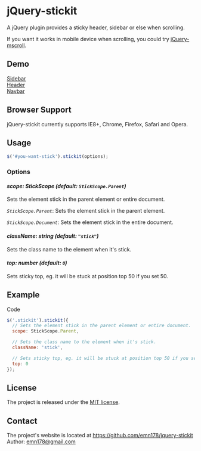 # jQuery-stickit
A jQuery plugin provides a sticky header, sidebar or else when scrolling.

If you want it works in mobile device when scrolling, you could try [jQuery-mscroll](https://github.com/emn178/jquery-mscroll).

## Demo
[Sidebar](http://emn178.github.io/jquery-stickit/samples/sidebar/)  
[Header](http://emn178.github.io/jquery-stickit/samples/header/)  
[Navbar](http://emn178.github.io/jquery-stickit/samples/navbar/)

## Browser Support
jQuery-stickit currently supports IE8+, Chrome, Firefox, Safari and Opera.

## Usage
```JavaScript
$('#you-want-stick').stickit(options);
```

### Options
#### *scope: StickScope (default: `StickScope.Parent`)*

Sets the element stick in the parent element or entire document.

*`StickScope.Parent`*: Sets the element stick in the parent element.

*`StickScope.Document`*: Sets the element stick in the entire document.

#### *className: string (default: `"stick"`)*

Sets the class name to the element when it's stick.

#### *top: number (default: `0`)*

Sets sticky top, eg. it will be stuck at position top 50 if you set 50.

## Example
Code
```JavaScript
$('.stickit').stickit({
  // Sets the element stick in the parent element or entire document.
  scope: StickScope.Parent,

  // Sets the class name to the element when it's stick.
  className: 'stick',

  // Sets sticky top, eg. it will be stuck at position top 50 if you set 50.
  top: 0
});
```

## License
The project is released under the [MIT license](http://www.opensource.org/licenses/MIT).

## Contact
The project's website is located at https://github.com/emn178/jquery-stickit  
Author: emn178@gmail.com
